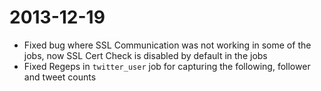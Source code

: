 # 2013-12-19

* Fixed bug where SSL Communication was not working in some of the jobs, now SSL Cert Check is disabled by default in the jobs
* Fixed Regeps in `twitter_user` job for capturing the following, follower and tweet counts